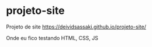 # projeto-site
 Projeto de site
https://deividsassaki.github.io/projeto-site/
<p>Onde eu fico testando HTML, CSS, JS</p>
